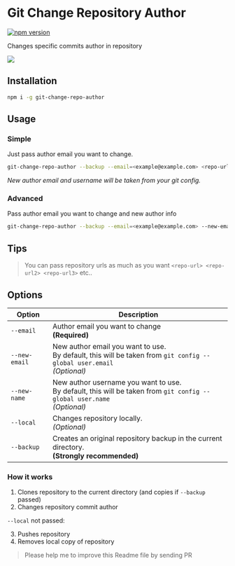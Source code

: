 # Git Change Repository Author

[![npm version](https://badge.fury.io/js/git-change-repo-author.svg)](https://www.npmjs.com/package/git-change-repo-author)

Changes specific commits author in repository

![](https://media.giphy.com/media/L3hl1eDCrGlyGUgpGd/giphy.gif)

## Installation

```bash
npm i -g git-change-repo-author
```

## Usage

### Simple

Just pass author email you want to change.

```bash
git-change-repo-author --backup --email=<example@example.com> <repo-url>
```

_New author email and username will be taken from your git config._

### Advanced

Pass author email you want to change and new author info

```bash
git-change-repo-author --backup --email=<example@example.com> --new-email=<example2@example.com> new-name=<username> <repo-url>
```

## Tips

> You can pass repository urls as much as you want `<repo-url> <repo-url2> <repo-url3>` etc..

## Options

| Option        | Description                                                                                                                        |
| ------------- | ---------------------------------------------------------------------------------------------------------------------------------- |
| `--email`     | Author email you want to change<br /> **(Required)**                                                                               |
| `--new-email` | New author email you want to use.<br /> By default, this will be taken from `git config --global user.email` <br />_(Optional)_    |
| `--new-name`  | New author username you want to use.<br /> By default, this will be taken from `git config --global user.name` <br /> _(Optional)_ |
| `--local`     | Changes repository locally. <br /> _(Optional)_<br />                                                                              |
| `--backup`    | Creates an original repository backup in the current directory. <br /> **(Strongly recommended)**                                  |

### How it works

1. Clones repository to the current directory (and copies if `--backup` passed)
2. Changes repository commit author

`--local` not passed:

3. Pushes repository
4. Removes local copy of repository

> Please help me to improve this Readme file by sending PR
